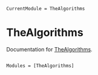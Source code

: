 ```@meta
CurrentModule = TheAlgorithms
```

# TheAlgorithms

Documentation for [TheAlgorithms](https://github.com/TheAlgorithms/Julia).

```@index
```

```@autodocs
Modules = [TheAlgorithms]
```